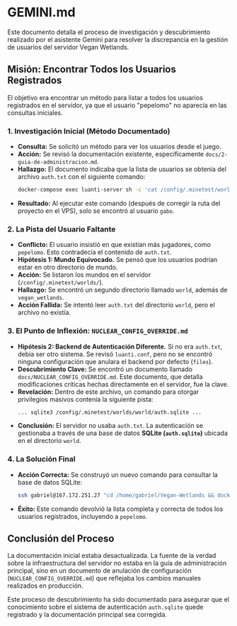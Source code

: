 # GEMINI.md

Este documento detalla el proceso de investigación y descubrimiento realizado por el asistente Gemini para resolver la discrepancia en la gestión de usuarios del servidor Vegan Wetlands.

## Misión: Encontrar Todos los Usuarios Registrados

El objetivo era encontrar un método para listar a todos los usuarios registrados en el servidor, ya que el usuario "pepelomo" no aparecía en las consultas iniciales.

### 1. Investigación Inicial (Método Documentado)

- **Consulta:** Se solicitó un método para ver los usuarios desde el juego.
- **Acción:** Se revisó la documentación existente, específicamente `docs/2-guia-de-administracion.md`.
- **Hallazgo:** El documento indicaba que la lista de usuarios se obtenía del archivo `auth.txt` con el siguiente comando:
  ```bash
  docker-compose exec luanti-server sh -c 'cat /config/.minetest/worlds/vegan_wetlands/auth.txt | cut -d: -f1'
  ```
- **Resultado:** Al ejecutar este comando (después de corregir la ruta del proyecto en el VPS), solo se encontró al usuario `gabo`.

### 2. La Pista del Usuario Faltante

- **Conflicto:** El usuario insistió en que existían más jugadores, como `pepelomo`. Esto contradecía el contenido de `auth.txt`.
- **Hipótesis 1: Mundo Equivocado.** Se pensó que los usuarios podrían estar en otro directorio de mundo.
- **Acción:** Se listaron los mundos en el servidor (`/config/.minetest/worlds/`).
- **Hallazgo:** Se encontró un segundo directorio llamado `world`, además de `vegan_wetlands`.
- **Acción Fallida:** Se intentó leer `auth.txt` del directorio `world`, pero el archivo no existía.

### 3. El Punto de Inflexión: `NUCLEAR_CONFIG_OVERRIDE.md`

- **Hipótesis 2: Backend de Autenticación Diferente.** Si no era `auth.txt`, debía ser otro sistema. Se revisó `luanti.conf`, pero no se encontró ninguna configuración que anulara el backend por defecto (`files`).
- **Descubrimiento Clave:** Se encontró un documento llamado `docs/NUCLEAR_CONFIG_OVERRIDE.md`. Este documento, que detalla modificaciones críticas hechas directamente en el servidor, fue la clave.
- **Revelación:** Dentro de este archivo, un comando para otorgar privilegios masivos contenía la siguiente pista:
  ```bash
  ... sqlite3 /config/.minetest/worlds/world/auth.sqlite ...
  ```
- **Conclusión:** El servidor no usaba `auth.txt`. La autenticación se gestionaba a través de una base de datos **SQLite (`auth.sqlite`)** ubicada en el directorio `world`.

### 4. La Solución Final

- **Acción Correcta:** Se construyó un nuevo comando para consultar la base de datos SQLite:
  ```bash
  ssh gabriel@167.172.251.27 "cd /home/gabriel/Vegan-Wetlands && docker-compose exec -T luanti-server sqlite3 /config/.minetest/worlds/world/auth.sqlite 'SELECT name FROM auth;'"
  ```
- **Éxito:** Este comando devolvió la lista completa y correcta de todos los usuarios registrados, incluyendo a `pepelomo`.

## Conclusión del Proceso

La documentación inicial estaba desactualizada. La fuente de la verdad sobre la infraestructura del servidor no estaba en la guía de administración principal, sino en un documento de anulación de configuración (`NUCLEAR_CONFIG_OVERRIDE.md`) que reflejaba los cambios manuales realizados en producción.

Este proceso de descubrimiento ha sido documentado para asegurar que el conocimiento sobre el sistema de autenticación `auth.sqlite` quede registrado y la documentación principal sea corregida.
